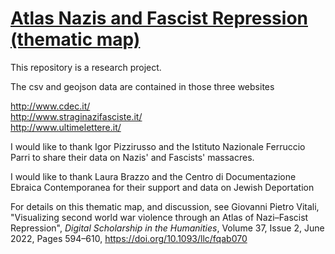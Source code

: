 # <a href="https://digitalkoine.github.io/atlas_nazifascist_repression/">Atlas Nazis and Fascist Repression (thematic map)</a>

This repository is a research project.

The csv and geojson data are contained in those three websites

http://www.cdec.it/ <br>
http://www.straginazifasciste.it/ <br>
http://www.ultimelettere.it/ <br>

I would like to thank Igor Pizzirusso and the Istituto Nazionale Ferruccio Parri to share their data on Nazis' and Fascists' massacres.

I would like to thank Laura Brazzo and the Centro di Documentazione Ebraica Contemporanea for their support and data on Jewish Deportation

For details on this thematic map, and discussion, see Giovanni Pietro Vitali, "Visualizing second world war violence through an Atlas of Nazi–Fascist Repression", <i>Digital Scholarship in the Humanities</i>, Volume 37, Issue 2, June 2022, Pages 594–610, https://doi.org/10.1093/llc/fqab070

